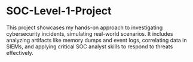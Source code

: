 # SOC-Level-1-Project
This project showcases my hands-on approach to investigating cybersecurity incidents, simulating real-world scenarios. It includes analyzing artifacts like memory dumps and event logs, correlating data in SIEMs, and applying critical SOC analyst skills to respond to threats effectively.
